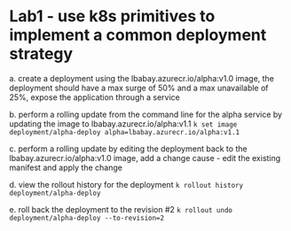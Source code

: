 # Lab1 - use k8s primitives to implement a common deployment strategy 

a. create a deployment using the lbabay.azurecr.io/alpha:v1.0 image, the deployment should have a max surge of 50% and a max unavailable of 25%, expose the application through a service


b. perform a rolling update from the command line for the alpha service by updating the image to lbabay.azurecr.io/alpha:v1.1
``` k set image deployment/alpha-deploy alpha=lbabay.azurecr.io/alpha:v1.1 ```

c. perform a rolling update by editing the deployment back to the lbabay.azurecr.io/alpha:v1.0 image, add a change cause 
    - edit the existing manifest and apply the change 


d. view the rollout history for the deployment 
``` k rollout history deployment/alpha-deploy ``` 

e. roll back the deployment to the revision #2 
``` k rollout undo deployment/alpha-deploy --to-revision=2 ```